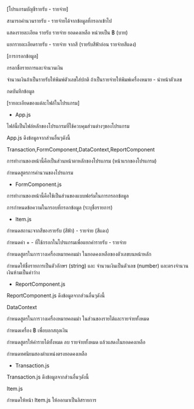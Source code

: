 [โปรแกรมบัญชีรายรับ - รายจ่าย]

สามารถคำนวนรายรับ - รายจ่ายได้จากข้อมูลที่กรอกเข้าไป

แสดงรายละเอียด รายรับ รายจ่าย ยอดคงเหลือ หน่วยเป็น ฿ (บาท)

แยกรายละเอียดรายรับ - รายจ่าย จากสี (รายรับสีฟ้าอ่อน รายจ่ายสีแดง)

[การกรอกข้อมูล]

กรอกชื่อรายการและจำนวนเงิน

จำนวนเงินถ้าเป็นรายรับให้พิมพ์ตัวเลขใส่ปกติ ถ้าเป็นรายจ่ายให้พิมพ์เครื่องหมาย - นำหน้าตัวเลข

กดบันทึกข้อมูล

[รายละเอียดของแต่ละไฟล์ในโปรแกรม]

- App.js

ไฟล์นี้เป็นไฟล์หลักของโปรแกรมที่ใช้ควบคุมส่วนต่างๆของโปรแกรม

App.js ดึงข้อมูลจากส่วนอื่นๆดังนี้

Transaction,FormComponent,DataContext,ReportComponent

การทำงานของหน้านี้คือเป็นส่วนหน้าตาหลักของโปรแกรม (หน้าแรกของโปรแกรม)

กำหนดสูตรการคำนวนของโปรแกรม

- FormComponent.js

การทำงานของหน้านี้คือใช้เป็นส่วนของแบบฟอร์มในการกรอกข้อมูล

การกำหนดข้อความในกรอบที่กรอกข้อมูล (ระบุชื่อรายการ)

- Item.js

กำหนดสถานะจากสีของรายรับ (สีฟ้า) - รายจ่าย (สีแดง)

กำหนดค่า + - ที่ใช้กรอกในโปรแกรมเพื่อแยกค่ารายรับ - รายจ่าย

กำหนดสูตรในการวางเครื่องหมายคอมม่า ในยอดคงเหลือของตัวเลขบนหน้าหลัก

กำหนดให้ชื่อรายการเป็นตัวอักษร (string) และ จำนวนเงินเป็นตัวเลข (number) และตรงจำนวนเงินห้ามเป็นค่าว่าง

- ReportComponent.js

ReportComponent.js ดึงข้อมูลจากส่วนอื่นๆดังนี้

DataContext

กำหนดสูตรในการวางเครื่องหมายคอมม่า ในส่วนของรายได้และรายจ่ายทั้งหมด

กำหนดเครื่อง ฿ เพื่อบอกสกุลเงิน

กำหนดสูตรให้ค่ารายได้ทั้งหมด ลบ รายจ่ายทั้งหมด แล้วแสดงในยอดคงเหลือ

กำหนดทศนิยมสองตำแหน่งตรงยอดคงเหลือ

- Transaction.js

Transaction.js ดึงข้อมูลจากส่วนอื่นๆดังนี้

Item.js

กำหนดให้หน้า Item.js ให้ออกมาเป็นลิสรายการ




